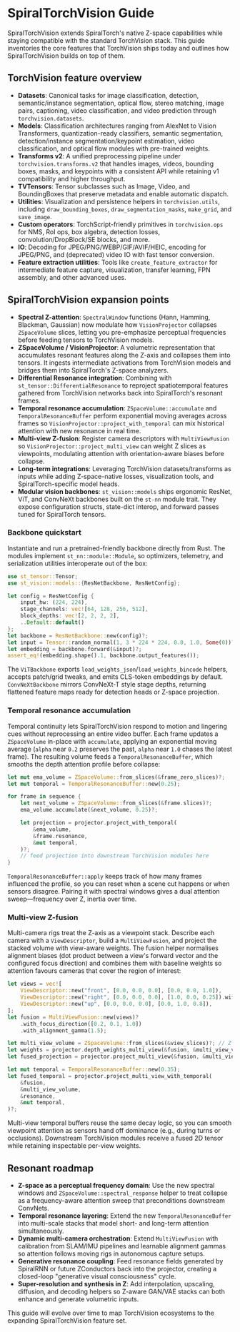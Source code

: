 # SpiralTorchVision Guide

SpiralTorchVision extends SpiralTorch's native Z-space capabilities while staying compatible with the standard TorchVision stack. This guide inventories the core features that TorchVision ships today and outlines how SpiralTorchVision builds on top of them.

## TorchVision feature overview
- **Datasets**: Canonical tasks for image classification, detection, semantic/instance segmentation, optical flow, stereo matching, image pairs, captioning, video classification, and video prediction through `torchvision.datasets`.
- **Models**: Classification architectures ranging from AlexNet to Vision Transformers, quantization-ready classifiers, semantic segmentation, detection/instance segmentation/keypoint estimation, video classification, and optical flow modules with pre-trained weights.
- **Transforms v2**: A unified preprocessing pipeline under `torchvision.transforms.v2` that handles images, videos, bounding boxes, masks, and keypoints with a consistent API while retaining v1 compatibility and higher throughput.
- **TVTensors**: Tensor subclasses such as Image, Video, and BoundingBoxes that preserve metadata and enable automatic dispatch.
- **Utilities**: Visualization and persistence helpers in `torchvision.utils`, including `draw_bounding_boxes`, `draw_segmentation_masks`, `make_grid`, and `save_image`.
- **Custom operators**: TorchScript-friendly primitives in `torchvision.ops` for NMS, RoI ops, box algebra, detection losses, convolution/DropBlock/SE blocks, and more.
- **IO**: Decoding for JPEG/PNG/WEBP/GIF/AVIF/HEIC, encoding for JPEG/PNG, and (deprecated) video IO with fast tensor conversion.
- **Feature extraction utilities**: Tools like `create_feature_extractor` for intermediate feature capture, visualization, transfer learning, FPN assembly, and other advanced uses.

## SpiralTorchVision expansion points
- **Spectral Z-attention**: `SpectralWindow` functions (Hann, Hamming, Blackman, Gaussian) now modulate how `VisionProjector` collapses `ZSpaceVolume` slices, letting you pre-emphasize perceptual frequencies before feeding tensors to TorchVision models.
- **ZSpaceVolume / VisionProjector**: A volumetric representation that accumulates resonant features along the Z-axis and collapses them into tensors. It ingests intermediate activations from TorchVision models and bridges them into SpiralTorch's Z-space analyzers.
- **Differential Resonance integration**: Combining with `st_tensor::DifferentialResonance` to reproject spatiotemporal features gathered from TorchVision networks back into SpiralTorch's resonant frames.
- **Temporal resonance accumulation**: `ZSpaceVolume::accumulate` and `TemporalResonanceBuffer` perform exponential moving averages across frames so `VisionProjector::project_with_temporal` can mix historical attention with new resonance in real time.
- **Multi-view Z-fusion**: Register camera descriptors with `MultiViewFusion` so `VisionProjector::project_multi_view` can weight Z slices as viewpoints, modulating attention with orientation-aware biases before collapse.
- **Long-term integrations**: Leveraging TorchVision datasets/transforms as inputs while adding Z-space-native losses, visualization tools, and SpiralTorch-specific model heads.
- **Modular vision backbones**: `st_vision::models` ships ergonomic ResNet, ViT, and ConvNeXt backbones built on the `st-nn` module trait. They expose configuration structs, state-dict interop, and forward passes tuned for SpiralTorch tensors.

### Backbone quickstart

Instantiate and run a pretrained-friendly backbone directly from Rust. The modules implement `st_nn::module::Module`, so optimizers, telemetry, and serialization utilities interoperate out of the box:

```rust
use st_tensor::Tensor;
use st_vision::models::{ResNetBackbone, ResNetConfig};

let config = ResNetConfig {
    input_hw: (224, 224),
    stage_channels: vec![64, 128, 256, 512],
    block_depths: vec![2, 2, 2, 2],
    ..Default::default()
};
let backbone = ResNetBackbone::new(config)?;
let input = Tensor::random_normal(1, 3 * 224 * 224, 0.0, 1.0, Some(0))?;
let embedding = backbone.forward(&input)?;
assert_eq!(embedding.shape().1, backbone.output_features());
```

The `ViTBackbone` exports `load_weights_json`/`load_weights_bincode` helpers, accepts patch/grid tweaks, and emits CLS-token embeddings by default. `ConvNeXtBackbone` mirrors ConvNeXt-T style stage depths, returning flattened feature maps ready for detection heads or Z-space projection.

### Temporal resonance accumulation

Temporal continuity lets SpiralTorchVision respond to motion and lingering cues without reprocessing an entire video buffer. Each frame updates a `ZSpaceVolume` in-place with `accumulate`, applying an exponential moving average (`alpha` near `0.2` preserves the past, `alpha` near `1.0` chases the latest frame). The resulting volume feeds a `TemporalResonanceBuffer`, which smooths the depth attention profile before collapse:

```rust
let mut ema_volume = ZSpaceVolume::from_slices(&frame_zero_slices)?;
let mut temporal = TemporalResonanceBuffer::new(0.25);

for frame in sequence {
    let next_volume = ZSpaceVolume::from_slices(&frame.slices)?;
    ema_volume.accumulate(&next_volume, 0.25)?;

    let projection = projector.project_with_temporal(
        &ema_volume,
        &frame.resonance,
        &mut temporal,
    )?;
    // feed projection into downstream TorchVision modules here
}
```

`TemporalResonanceBuffer::apply` keeps track of how many frames influenced the profile, so you can reset when a scene cut happens or when sensors disagree. Pairing it with spectral windows gives a dual attention sweep—frequency over Z, inertia over time.

### Multi-view Z-fusion

Multi-camera rigs treat the Z-axis as a viewpoint stack. Describe each camera with a `ViewDescriptor`, build a `MultiViewFusion`, and project the stacked volume with view-aware weights. The fusion helper normalises alignment biases (dot product between a view's forward vector and the configured focus direction) and combines them with baseline weights so attention favours cameras that cover the region of interest:

```rust
let views = vec![
    ViewDescriptor::new("front", [0.0, 0.0, 0.0], [0.0, 0.0, 1.0]),
    ViewDescriptor::new("right", [0.0, 0.0, 0.0], [1.0, 0.0, 0.25]).with_baseline_weight(1.2),
    ViewDescriptor::new("up", [0.0, 0.0, 0.0], [0.0, 1.0, 0.8]),
];
let fusion = MultiViewFusion::new(views)?
    .with_focus_direction([0.2, 0.1, 1.0])
    .with_alignment_gamma(1.5);

let multi_view_volume = ZSpaceVolume::from_slices(&view_slices)?; // Z = view index
let weights = projector.depth_weights_multi_view(&fusion, &multi_view_volume, &resonance)?;
let fused_projection = projector.project_multi_view(&fusion, &multi_view_volume, &resonance)?;

let mut temporal = TemporalResonanceBuffer::new(0.35);
let fused_temporal = projector.project_multi_view_with_temporal(
    &fusion,
    &multi_view_volume,
    &resonance,
    &mut temporal,
)?;
```

Multi-view temporal buffers reuse the same decay logic, so you can smooth viewpoint attention as sensors hand off dominance (e.g., during turns or occlusions). Downstream TorchVision modules receive a fused 2D tensor while retaining inspectable per-view weights.

## Resonant roadmap
- **Z-space as a perceptual frequency domain**: Use the new spectral windows and `ZSpaceVolume::spectral_response` helper to treat collapse as a frequency-aware attention sweep that preconditions downstream ConvNets.
- **Temporal resonance layering**: Extend the new `TemporalResonanceBuffer` into multi-scale stacks that model short- and long-term attention simultaneously.
- **Dynamic multi-camera orchestration**: Extend `MultiViewFusion` with calibration from SLAM/IMU pipelines and learnable alignment gammas so attention follows moving rigs in autonomous capture setups.
- **Generative resonance coupling**: Feed resonance fields generated by SpiralRNN or future ZConductors back into the projector, creating a closed-loop "generative visual consciousness" cycle.
- **Super-resolution and synthesis in Z**: Add interpolation, upscaling, diffusion, and decoding helpers so Z-aware GAN/VAE stacks can both enhance and generate volumetric inputs.

This guide will evolve over time to map TorchVision ecosystems to the expanding SpiralTorchVision feature set.
